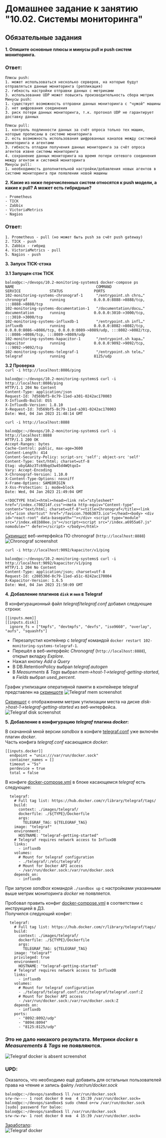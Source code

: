 # Домашнее задание к занятию "10.02. Системы мониторинга"

## Обязательные задания

**1. Опишите основные плюсы и минусы pull и push систем мониторинга.**

### Ответ:
```
Плюсы push:
1. может использоваться несколько серверов, на которые будут отправляться данные мониторинга (репликация)
2. гибкость настройки отправки данных с метриками
3. использование UDP может повысить производительность сбора метрик
Минусы push:
1. существует возможность отправки данных мониторинга с "чужой" машины
2. нет шифрования соединения
3. риск потери данных мониторинга, т.к. протокол UDP не гарантирует доставку данных

Плюсы pull:
1. контроль подлинности данных за счёт опроса только тех машин, которые прописаны в системе мониторинга
2. есть возможность использования шифрованных каналов между системой мониторинга и агентами
3. гибкость отладки получения данных мониторинга за счёт опроса агентов извне системы мониторинга
4. сохранение данных мониторинга на время потери сетевого соединения между агентом и системой мониторинга
Минусы pull:
1. необходимость дополнительной настройки/добавления новых агентов в системе мониторинга при появлении новой машины
```

**2. Какие из ниже перечисленных систем относятся к push модели, а какие к pull? А может есть гибридные?**

    - Prometheus 
    - TICK
    - Zabbix
    - VictoriaMetrics
    - Nagios

### Ответ:
```
1. Prometheus - pull (но может быть push за счёт push gateway)
2. TICK - push
3. Zabbix - гибрид
4. VictoriaMetrics - pull
5. Nagios - push
```

**3. Запуск TICK-стэка**

**3.1 Запущен стэк TICK**
```
baloo@pc:~/devops/10.2-monitoring-systems$ docker-compose ps
NAME                                     COMMAND                  SERVICE             STATUS              PORTS
102-monitoring-systems-chronograf-1      "/entrypoint.sh chro…"   chronograf          running             0.0.0.0:8888->8888/tcp, :::8888->8888/tcp
102-monitoring-systems-documentation-1   "/documentation/docu…"   documentation       running             0.0.0.0:3010->3000/tcp, :::3010->3000/tcp
102-monitoring-systems-influxdb-1        "/entrypoint.sh infl…"   influxdb            running             0.0.0.0:8082->8082/tcp, 0.0.0.0:8086->8086/tcp, 0.0.0.0:8089->8089/udp, :::8082->8082/tcp, :::8086->8086/tcp, :::8089->8089/udp
102-monitoring-systems-kapacitor-1       "/entrypoint.sh kapa…"   kapacitor           running             0.0.0.0:9092->9092/tcp, :::9092->9092/tcp
102-monitoring-systems-telegraf-1        "/entrypoint.sh tele…"   telegraf            running             8125/udp
```

**3.2 Проверка**  
`curl -i http://localhost:8086/ping`
```
baloo@pc:~/devops/10.2-monitoring-systems$ curl -i http://localhost:8086/ping
HTTP/1.1 204 No Content
Content-Type: application/json
Request-Id: 7d569bf5-8c79-11ed-a301-0242ac170003
X-Influxdb-Build: OSS
X-Influxdb-Version: 1.8.10
X-Request-Id: 7d569bf5-8c79-11ed-a301-0242ac170003
Date: Wed, 04 Jan 2023 21:48:14 GMT
```


`curl -i http://localhost:8888` 
```
baloo@pc:~/devops/10.2-monitoring-systems$ curl -i http://localhost:8888
HTTP/1.1 200 OK
Accept-Ranges: bytes
Cache-Control: public, max-age=3600
Content-Length: 414
Content-Security-Policy: script-src 'self'; object-src 'self'
Content-Type: text/html; charset=utf-8
Etag: ubyGAbz3Tc69bqd3w45d4WQtqoI=
Vary: Accept-Encoding
X-Chronograf-Version: 1.10.0
X-Content-Type-Options: nosniff
X-Frame-Options: SAMEORIGIN
X-Xss-Protection: 1; mode=block
Date: Wed, 04 Jan 2023 21:49:04 GMT

<!DOCTYPE html><html><head><link rel="stylesheet" href="/index.c708214f.css"><meta http-equiv="Content-type" content="text/html; charset=utf-8"><title>Chronograf</title><link rel="icon shortcut" href="/favicon.70d63073.ico"></head><body> <div id="react-root" data-basepath=""></div> <script type="module" src="/index.e81b88ee.js"></script><script src="/index.a6955a67.js" nomodule="" defer></script> </body></html>
```
[Скриншот](./files/chronograf.png "chronograf.png") веб-интерфейса ПО chronograf (`http://localhost:8888`)
![Chronograf screenshot](./files/chronograf.png)  



`curl -i http://localhost:9092/kapacitor/v1/ping`
```
baloo@pc:~/devops/10.2-monitoring-systems$ curl -i http://localhost:9092/kapacitor/v1/ping
HTTP/1.1 204 No Content
Content-Type: application/json; charset=utf-8
Request-Id: c208530d-8c79-11ed-a51c-0242ac170004
X-Kapacitor-Version: 1.6.5
Date: Wed, 04 Jan 2023 21:50:09 GMT
```

**4. Добавление плагинов `disk` и `mem` в Telegraf**

В конфигурационный файл *telegraf/telegraf.conf* добавил следующие строки:
```
[[inputs.mem]]
[[inputs.disk]]
  ignore_fs = ["tmpfs", "devtmpfs", "devfs", "iso9660", "overlay", "aufs", "squashfs"]
```

- Перезапустил контейнер с *telegraf* командой `docker restart 102-monitoring-systems-telegraf-1`.
- Перешёл в веб-интерфейс *Chronograf* (`http://localhost:8888`), открыл вкладку *Explore*.
- Нажал кнопку *Add a Query*
- В DB.RetentionPolicy выбрал *telegraf.autogen*
- В *Measurments & Tags* выбрал *mem->host-1->telegraf-getting-started*, в *Fields* выбрал *used_percent*.   


График утилизации оперативной памяти в контейнере telegraf представлен на [скриншоте](./files/telegraf_mem.png "mem.png")
![Telegraf mem screenshot](./files/telegraf_mem.png)

[Cкриншот](./files/telegraf_disk.png "disk.png") с отображением метрик утилизации места на диске *disk->host-1->telegraf-getting-started* из веб-интерфейса.  
![Telegraf disk screenshot](./files/telegraf_disk.png)


**5. Добавление в конфигурацию *telegraf* плагина *docker*:**

В скачанной мной версии *sandbox* в конфиге [telegraf.conf](./files/telegraf.conf "telegraf.conf") уже включён плагин *docker*.  
Часть конфига *telegraf.conf* касающаяся *docker*:
```
[[inputs.docker]]
  endpoint = "unix:///var/run/docker.sock"
  container_names = []
  timeout = "5s"
  perdevice = true
  total = false
```

В конфиге [docker-compose.yml](./files/docker-compose.yml "docker-compose.yml") в блоке касающемся *telegraf* есть следующее:
```
  telegraf:
    # Full tag list: https://hub.docker.com/r/library/telegraf/tags/
    build:
      context: ./images/telegraf/
      dockerfile: ./${TYPE}/Dockerfile
      args:
        TELEGRAF_TAG: ${TELEGRAF_TAG}
    image: "telegraf"
    environment:
      HOSTNAME: "telegraf-getting-started"
    # Telegraf requires network access to InfluxDB
    links:
      - influxdb
    volumes:
      # Mount for telegraf configuration
      - ./telegraf/:/etc/telegraf/
      # Mount for Docker API access
      - /var/run/docker.sock:/var/run/docker.sock
    depends_on:
      - influxdb
```
      
При запуске *sandbox* командой `./sandbox up` с настройками указанными выше метрик мониторинга *docker* не появляется.    

Пробовал править конфиг [docker-compose.yml](./files/docker-compose-new.yml "docker-compose-new.yml") в соответствии с инструкцией в ДЗ.    
Получился следующий конфиг:   
```
  telegraf:
    # Full tag list: https://hub.docker.com/r/library/telegraf/tags/
    build:
      context: ./images/telegraf/
      dockerfile: ./${TYPE}/Dockerfile
      args:
        TELEGRAF_TAG: ${TELEGRAF_TAG}
    image: "telegraf"
    privileged: true
    environment:
      HOSTNAME: "telegraf-getting-started"
    # Telegraf requires network access to InfluxDB
    links:
      - influxdb
    volumes:
      # Mount for telegraf configuration
      - ./telegraf/telegraf.conf:/etc/telegraf/telegraf.conf:Z
      # Mount for Docker API access
      - /var/run/docker.sock:/var/run/docker.sock:Z
    depends_on:
      - influxdb
    ports:
      - "8092:8092/udp"
      - "8094:8094"
      - "8125:8125/udp"
```
    
### Это не дало никакого результата. Метрики *docker* в *Measurements & Tags* не появляются.  
   
![Telegraf docker is absent screenshot](./files/docker.png)
    
### UPD:
    
Оказалось, что необходимо ещё добавить для остальных пользователей права на чтение и запись файлу */var/run/docker.sock*   
   
```
baloo@pc:~/devops/sandbox$ ll /var/run/docker.sock 
srw-rw---- 1 root docker 0 янв  4 15:39 /var/run/docker.sock=
baloo@pc:~/devops/sandbox$ sudo chmod o+rw /var/run/docker.sock 
[sudo] password for baloo: 
baloo@pc:~/devops/sandbox$ ll /var/run/docker.sock 
srw-rw-rw- 1 root docker 0 янв  4 15:39 /var/run/docker.sock=
```
  
[Заработало](./files/docker-metrics.png):    
![Telegraf docker](./files/docker-metrics.png)

